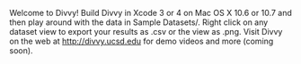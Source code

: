 Welcome to Divvy! Build Divvy in Xcode 3 or 4 on Mac OS X 10.6 or 10.7 and then play around with the data in Sample Datasets/. Right click on any dataset view to export your results as .csv or the view as .png. Visit Divvy on the web at http://divvy.ucsd.edu for demo videos and more (coming soon).

